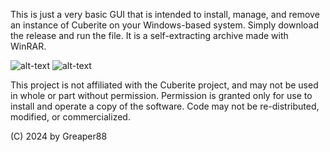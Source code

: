 This is just a very basic GUI that is intended to install, manage, and remove an instance of Cuberite on your Windows-based system.
Simply download the release and run the file. It is a self-extracting archive made with WinRAR.

![alt-text](https://cdn.discordapp.com/attachments/695315156061913088/1228663836366868511/image.png?ex=66c3285e&is=66c1d6de&hm=a8c3bdacc99b848f2d9c4b7a4329abf5d474684a37d0e293b312dca533341893&)
![alt-text](https://cdn.discordapp.com/attachments/642389478912163880/1274838020847304795/image.png?ex=66c3b4ed&is=66c2636d&hm=af0c7c27e5b5b518eb824cd13f92c17a61eb90f5a23572ec8214615b6e3ba045&)


This project is not affiliated with the Cuberite project, and may not be used in whole or part without permission.
Permission is granted only for use to install and operate a copy of the software. Code may not be re-distributed, modified, or commercialized.

(C) 2024 by Greaper88
